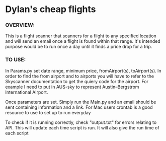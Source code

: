 # Dylan's cheap flights

### OVERVIEW:


This is a flight scanner that scanners for a flight to any specified location and will send an email once a flight is
found within that range. It's intended purpose would be to run once a day until it finds a price drop for a trip.

### TO USE:


In Params.py set date range, minimum price, fromAirport(s), toAirport(s). In order to find the from airport and to airports
you will have to refer to the Skyscanner documentation to get the quiery code for the airport. For example I need to put in AUS-sky
to represent Austin–Bergstrom International Airport.

Once parameters are set. Simply run the Main.py and an email should be sent containing information and a link. For Mac users crontab is a good resource to
use to set up to run everyday

To check if it is running correctly, check "output.txt" for errors relating to API. This will update each time script is run.
It will also give the run time of each script
